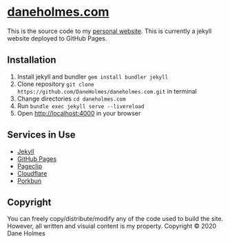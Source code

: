# [daneholmes.com](https://daneholmes.com)
This is the source code to my [personal website](https://daneholmes.com).
This is currently a jekyll website deployed to GitHub Pages.

## Installation
1. Install jekyll and bundler ```gem install bundler jekyll```
2. Clone repository ```git clone https://github.com/DaneHolmes/daneholmes.com.git``` in terminal
3. Change directories ```cd daneholmes.com```
4. Run ```bundle exec jekyll serve --livereload```
5. Open [http://localhost:4000](http://localhost:4000) in your browser

## Services in Use
* [Jekyll](https://github.com/jekyll/jekyll)
* [GitHub Pages](https://pages.github.com)
* [Pageclip](https://pageclip.co)
* [Cloudflare](https://cloudflare.com)
* [Porkbun](https://porkbun.com)

## Copyright
You can freely copy/distribute/modify any of the code used to build the site. However, all written and visuial content is my property.
Copyright © 2020 Dane Holmes
